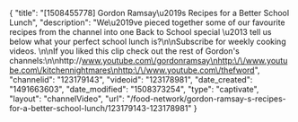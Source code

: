 {
    "title": "[1508455778] Gordon Ramsay\u2019s Recipes for a Better School Lunch",
    "description": "We\u2019ve pieced together some of our favourite recipes from the channel into one Back to School special \u2013 tell us below what your perfect school lunch is?\n\nSubscribe for weekly cooking videos. \n\nIf you liked this clip check out the rest of Gordon's channels:\n\nhttp:\/\/www.youtube.com\/gordonramsay\nhttp:\/\/www.youtube.com\/kitchennightmares\nhttp:\/\/www.youtube.com\/thefword",
    "channelid": "123179143",
    "videoid": "123178981",
    "date_created": "1491663603",
    "date_modified": "1508373254",
    "type": "captivate",
    "layout": "channelVideo",
    "url": "\/food-network\/gordon-ramsay-s-recipes-for-a-better-school-lunch\/123179143-123178981"
}